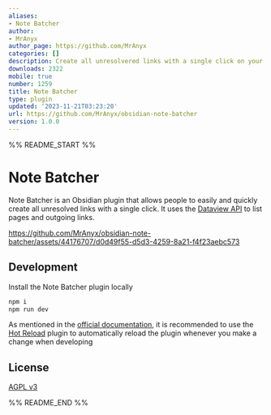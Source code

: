 ```yaml
---
aliases:
- Note Batcher
author:
- MrAnyx
author_page: https://github.com/MrAnyx
categories: []
description: Create all unresolvered links with a single click on your Obsidian vault
downloads: 2322
mobile: true
number: 1259
title: Note Batcher
type: plugin
updated: '2023-11-21T03:23:20'
url: https://github.com/MrAnyx/obsidian-note-batcher
version: 1.0.0
---
```


%% README_START %%

# Note Batcher

Note Batcher is an Obsidian plugin that allows people to easily and quickly create all unresolved links with a single click. It uses the [Dataview API](https://github.com/blacksmithgu/obsidian-dataview) to list pages and outgoing links.

https://github.com/MrAnyx/obsidian-note-batcher/assets/44176707/d0d49f55-d5d3-4259-8a21-f4f23aebc573

## Development

Install the Note Batcher plugin locally

```bash
npm i
npm run dev
```

As mentioned in the [official documentation](https://docs.obsidian.md/Plugins/Getting+started/Build+a+plugin), it is recommended to use the [Hot Reload](https://github.com/pjeby/hot-reload) plugin to automatically reload the plugin whenever you make a change when developing

## License

[AGPL v3](https://github.com/MrAnyx/obsidian-note-batcher/blob/master/LICENSE)


%% README_END %%